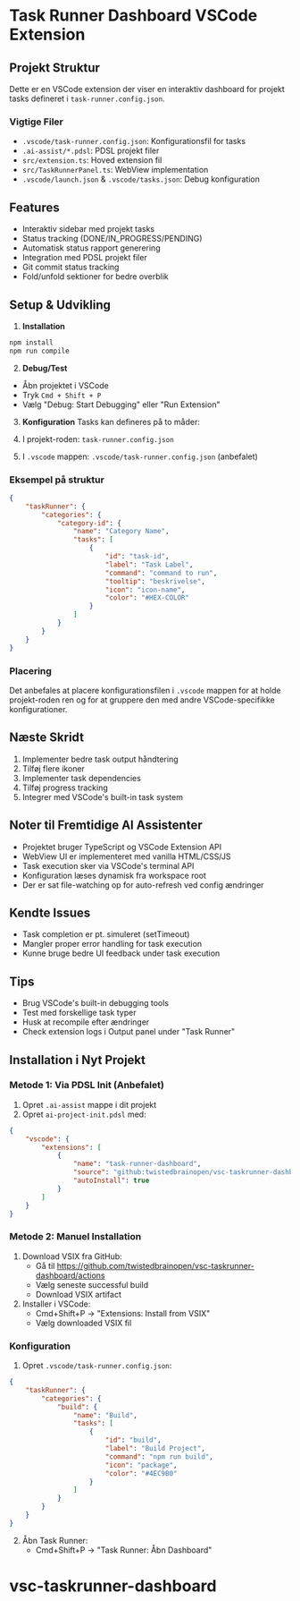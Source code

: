 # Task Runner Dashboard VSCode Extension

## Projekt Struktur
Dette er en VSCode extension der viser en interaktiv dashboard for projekt tasks defineret i `task-runner.config.json`.

### Vigtige Filer
- `.vscode/task-runner.config.json`: Konfigurationsfil for tasks
- `.ai-assist/*.pdsl`: PDSL projekt filer
- `src/extension.ts`: Hoved extension fil
- `src/TaskRunnerPanel.ts`: WebView implementation
- `.vscode/launch.json` & `.vscode/tasks.json`: Debug konfiguration

## Features
- Interaktiv sidebar med projekt tasks
- Status tracking (DONE/IN_PROGRESS/PENDING)
- Automatisk status rapport generering
- Integration med PDSL projekt filer
- Git commit status tracking
- Fold/unfold sektioner for bedre overblik

## Setup & Udvikling

1. **Installation**
```bash
npm install
npm run compile
```

2. **Debug/Test**
- Åbn projektet i VSCode
- Tryk `Cmd + Shift + P`
- Vælg "Debug: Start Debugging" eller "Run Extension"

3. **Konfiguration**
Tasks kan defineres på to måder:

1. I projekt-roden: `task-runner.config.json`
2. I `.vscode` mappen: `.vscode/task-runner.config.json` (anbefalet)

### Eksempel på struktur
```json
{
    "taskRunner": {
        "categories": {
            "category-id": {
                "name": "Category Name",
                "tasks": [
                    {
                        "id": "task-id",
                        "label": "Task Label",
                        "command": "command to run",
                        "tooltip": "beskrivelse",
                        "icon": "icon-name",
                        "color": "#HEX-COLOR"
                    }
                ]
            }
        }
    }
}
```

### Placering
Det anbefales at placere konfigurationsfilen i `.vscode` mappen for at holde projekt-roden ren og for at gruppere den med andre VSCode-specifikke konfigurationer.

## Næste Skridt
1. Implementer bedre task output håndtering
2. Tilføj flere ikoner
3. Implementer task dependencies
4. Tilføj progress tracking
5. Integrer med VSCode's built-in task system

## Noter til Fremtidige AI Assistenter
- Projektet bruger TypeScript og VSCode Extension API
- WebView UI er implementeret med vanilla HTML/CSS/JS
- Task execution sker via VSCode's terminal API
- Konfiguration læses dynamisk fra workspace root
- Der er sat file-watching op for auto-refresh ved config ændringer

## Kendte Issues
- Task completion er pt. simuleret (setTimeout)
- Mangler proper error handling for task execution
- Kunne bruge bedre UI feedback under task execution

## Tips
- Brug VSCode's built-in debugging tools
- Test med forskellige task typer
- Husk at recompile efter ændringer
- Check extension logs i Output panel under "Task Runner"

## Installation i Nyt Projekt

### Metode 1: Via PDSL Init (Anbefalet)
1. Opret `.ai-assist` mappe i dit projekt
2. Opret `ai-project-init.pdsl` med:
```json
{
    "vscode": {
        "extensions": [
            {
                "name": "task-runner-dashboard",
                "source": "github:twistedbrainopen/vsc-taskrunner-dashboard",
                "autoInstall": true
            }
        ]
    }
}
```

### Metode 2: Manuel Installation
1. Download VSIX fra GitHub:
   - Gå til https://github.com/twistedbrainopen/vsc-taskrunner-dashboard/actions
   - Vælg seneste successful build
   - Download VSIX artifact
2. Installer i VSCode:
   - Cmd+Shift+P → "Extensions: Install from VSIX"
   - Vælg downloaded VSIX fil

### Konfiguration
1. Opret `.vscode/task-runner.config.json`:
```json
{
    "taskRunner": {
        "categories": {
            "build": {
                "name": "Build",
                "tasks": [
                    {
                        "id": "build",
                        "label": "Build Project",
                        "command": "npm run build",
                        "icon": "package",
                        "color": "#4EC9B0"
                    }
                ]
            }
        }
    }
}
```

2. Åbn Task Runner:
   - Cmd+Shift+P → "Task Runner: Åbn Dashboard"

# vsc-taskrunner-dashboard
